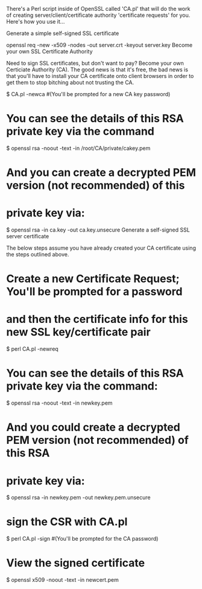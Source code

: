There's a Perl script inside of OpenSSL called 'CA.pl' that will do the work of creating server/client/certificate authority 'certificate requests' for you. Here's how you use it...

Generate a simple self-signed SSL certificate

openssl req -new -x509 -nodes -out server.crt -keyout server.key
Become your own SSL Certificate Authority

Need to sign SSL certificates, but don't want to pay? Become your own Certiciate Authority (CA). The good news is that it's free, the bad news is that you'll have to install your CA certificate onto client browsers in order to get them to stop bitching about not trusting the CA.

$ CA.pl -newca #(You'll be prompted for a new CA key password)

# You can see the details of this RSA private key via the command
$ openssl rsa -noout -text -in /root/CA/private/cakey.pem

# And you can create a decrypted PEM version (not recommended) of this
# private key via:
$ openssl rsa -in ca.key -out ca.key.unsecure
Generate a self-signed SSL server certificate

The below steps assume you have already created your CA certificate using the steps outlined above.

# Create a new Certificate Request; You'll be prompted for a password
# and then the certificate info for this new SSL key/certificate pair
$ perl CA.pl -newreq 

# You can see the details of this RSA private key via the command:
$ openssl rsa -noout -text -in newkey.pem
 
# And you could create a decrypted PEM version (not recommended) of this RSA
# private key via:
$ openssl rsa -in newkey.pem -out newkey.pem.unsecure

# sign the CSR with CA.pl
$ perl CA.pl -sign #(You'll be prompted for the CA password)

# View the signed certificate
$ openssl x509 -noout -text -in newcert.pem
